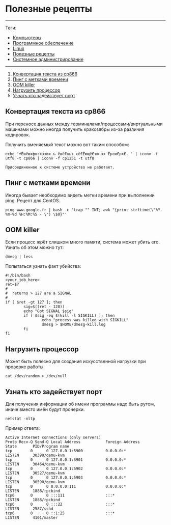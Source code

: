 # Полезные рецепты



---

Теги:

- [Компьютеры](../../_tags/компьютеры.md)
- [Программное обеспечение](../../_tags/программное%20обеспечение.md)
- [Linux](../../_tags/linux.md)
- [Полезные рецепты](../../_tags/полезные%20рецепты.md)
- [Системное администрирование](../../_tags/системное%20администрирование.md)

---

1. [Конвертация текста из cp866](#Конвертация-текста-из-cp866)
1. [Пинг с метками времени](#Пинг-с-метками-времени)
1. [OOM killer](#OOM-killer)
1. [Нагрузить процессор](#Нагрузить-процессор)
1. [Узнать кто задействует порт](#Узнать-кто-задействует-порт)

## Конвертация текста из cp866

При переносе данных между терминалами/процессами/виртуальными машинами можно
иногда получить кракозябры из-за различия кодировок.

Получить вменяемый текст можно вот таким способом:

```shell
echo '╧Ёшёюхфшэхээюх ъ ёшёЄхьх єёЄЁющёЄтю эх ЁрсюЄрхЄ. ' | iconv -f utf8 -t cp866 | iconv -f cp1251 -t utf8
```

```shell
Присоединенное к системе устройство не работает.
```

## Пинг с метками времени

Иногда бывает необходимо видеть метки времени при выполнении ping. Рецепт для
CentOS.

```shell
ping www.google.fr | bash -c 'trap "" INT; awk "{print strftime(\"%Y-%m-%d %H:%M:%S - \") \$0}"'
```

## OOM killer

Если процесс жрёт слишком много памяти, система может убить его. Узнать об этом
можно тут:

```shell
dmesg | less
```

Попытаться узнать факт убийства:

```shell
#!/bin/bash
<your_job_here>
ret=$?
#
#  returns > 127 are a SIGNAL
#
if [ $ret -gt 127 ]; then
        sig=$((ret - 128))
        echo "Got SIGNAL $sig"
        if [ $sig -eq $(kill -l SIGKILL) ]; then
                echo "process was killed with SIGKILL"
                dmesg > $HOME/dmesg-kill.log
        fi
fi
```

## Нагрузить процессор

Может быть полезно для создания искусственной нагрузки при проверке работы.

```shell
cat /dev/random > /dev/null
```

## Узнать кто задействует порт

Для получения информации об имени программы надо быть рутом, иначе вместо имён
будут прочерки.

```shell
netstat -nltp
```

Пример ответа:

```shell
Active Internet connections (only servers)
Proto Recv-Q Send-Q Local Address           Foreign Address         State       PID/Program name
tcp        0      0 127.0.0.1:5900          0.0.0.0:*               LISTEN      30398/qemu-kvm
tcp        0      0 127.0.0.1:5901          0.0.0.0:*               LISTEN      30464/qemu-kvm
tcp        0      0 127.0.0.1:5902          0.0.0.0:*               LISTEN      30527/qemu-kvm
tcp        0      0 127.0.0.1:5903          0.0.0.0:*               LISTEN      30590/qemu-kvm
tcp        0      0 0.0.0.0:111             0.0.0.0:*               LISTEN      1888/rpcbind
tcp6       0      0 :::111                  :::*                    LISTEN      1888/rpcbind
tcp6       0      0 :::22                   :::*                    LISTEN      2587/sshd
tcp6       0      0 ::1:25                  :::*                    LISTEN      4101/master
```
